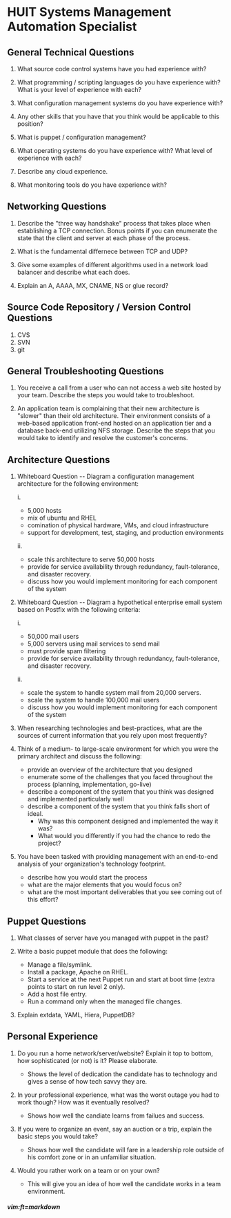# HUIT Systems Management Automation Specialist

## General Technical Questions

1. What source code control systems have you had experience with?


2. What programming / scripting languages do you have experience with?  What is your level of experience with each?


3. What configuration management systems do you have experience with?


4. Any other skills that you have that you think would be applicable to this position?


5. What is puppet / configuration management?


6. What operating systems do you have experience with?  What level of experience with each?


7. Describe any cloud experience.


8. What monitoring tools do you have experience with?


## Networking Questions

1. Describe the "three way handshake" process that takes place when establishing a TCP connection.   Bonus points if you can enumerate the state that the client and server at each phase of the process.


2. What is the fundamental differnece between TCP and UDP?


3. Give some examples of different algorithms used in a network load balancer and describe what each does.


4. Explain an A, AAAA, MX, CNAME, NS or glue record?






## Source Code Repository / Version Control Questions

1. CVS
2. SVN
3. git

## General Troubleshooting Questions

1. You receive a call from a user who can not access a web site hosted by your team.  Describe the steps you would take to troubleshoot.


2. An application team is complaining that their new architecture is "slower" than their old architecture.  Their environment consists of a web-based application front-end hosted on an application tier and a database back-end utilizing NFS storage.  Describe the steps that you would take to identify and resolve the customer's concerns.



## Architecture Questions

1. Whiteboard Question --  Diagram a configuration management architecture for the following environment:

   i.
   * 5,000 hosts
   * mix of ubuntu and RHEL
   * comination of physical hardware, VMs, and cloud infrastructure
   * support for development, test, staging, and production environments
   
   ii.
   * scale this architecture to serve 50,000 hosts
   * provide for service availability through redundancy, fault-tolerance, and disaster recovery.
   * discuss how you would implement monitoring for each component of the system



2. Whiteboard Question -- Diagram a hypothetical enterprise email system based on Postfix with the following criteria:

   i.
   * 50,000 mail users
   * 5,000 servers using mail services to send mail
   * must provide spam filtering
   * provide for service availability through redundancy, fault-tolerance, and disaster recovery.
   
   ii.
   * scale the system to handle system mail from 20,000 servers.
   * scale the system to handle 100,000 mail users
   * discuss how you would implement monitoring for each component of the system


3. When researching technologies and best-practices, what are the sources of current information that you rely upon most frequently?


4. Think of  a medium- to large-scale environment for which you were the primary architect and discuss the following:
   * provide an overview of the architecture that you designed
   * enumerate some of the challenges that you faced throughout the process (planning, implementation, go-live)
   * describe a component of the system that you think was designed and implemented particularly well
   * describe a component of the system that you think falls short of ideal.  
     * Why was this component designed and implemented the way it was?
     * What would you differently if you had the chance to redo the project?


5. You have been tasked with providing management with an end-to-end analysis of your organization's technology footprint.
   * describe how you would start the process
   * what are the major elements that you would focus on?
   * what are the most important deliverables that you see coming out of this effort?



## Puppet Questions

1. What classes of server have you managed with puppet in the past?


2. Write a basic puppet module that does the following:

   * Manage a file/symlink.
   * Install a package, Apache on RHEL.
   * Start a service at the next Puppet run and start at boot time (extra points to start on run level 2 only).
   * Add a host file entry.
   * Run a command only when the managed file changes.

3. Explain extdata, YAML, Hiera, PuppetDB?


## Personal Experience

1. Do you run a home network/server/website? Explain it top to bottom, how sophisticated (or not) is it? Please elaborate.

   * Shows the level of dedication the candidate has to technology and gives a sense of how tech savvy they are.

2. In your professional experience, what was the worst outage you had to work though? How was it eventually resolved?

   * Shows how well the candiate learns from failues and success.

3. If you were to organize an event, say an auction or a trip, explain the basic steps you would take?

   * Shows how well the candidate will fare in a leadership role outside of his comfort zone or in an unfamiliar situation.

4. Would you rather work on a team or on your own?

   * This will give you an idea of how well the candidate works in a team environment.



##### vim:ft=markdown
